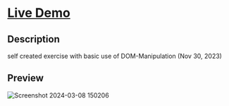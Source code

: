 # [Live Demo](https://barisbalciweb.github.io/quiz-game/)

## Description
self created exercise with basic use of DOM-Manipulation (Nov 30, 2023)

## Preview
![Screenshot 2024-03-08 150206](https://github.com/barisbalcimusic/millionaer/assets/126829019/645c1b50-1e88-4e2c-ada2-390ee3b573d7)
